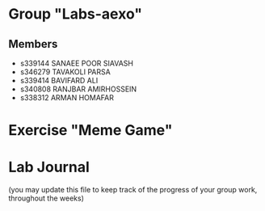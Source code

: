 # Group "Labs-aexo"

## Members

- s339144 SANAEE  POOR SIAVASH
- s346279 TAVAKOLI PARSA
- s339414 BAVIFARD ALI
- s340808 RANJBAR AMIRHOSSEIN
- s338312 ARMAN HOMAFAR

# Exercise "Meme Game"

# Lab Journal

(you may update this file to keep track of the progress of your group work, throughout the weeks)
